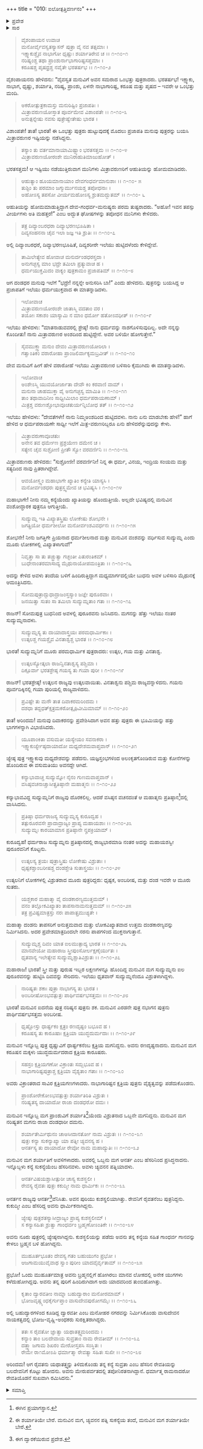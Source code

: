 +++
title = "010: ಐಲೋತ್ಪತ್ತಿವರ್ಣನಂ"
+++

<details><summary>ಪ್ರವೇಶ</summary>


।।   ಓಂ ಓಂ ನಮೋ ನಾರಾಯಣಾಯ।।   ಶ್ರೀ ವೇದವ್ಯಾಸಾಯ ನಮಃ ।।

ಶ್ರೀ ಕೃಷ್ಣದ್ವೈಪಾಯನ ವೇದವ್ಯಾಸ ವಿರಚಿತ  

**ಶ್ರೀ ಮಹಾಭಾರತ**

**ಖಿಲಭಾಗೇ ಹರಿವಂಶಃ**

**ಹರಿವಂಶ ಪರ್ವ**

**ಅಧ್ಯಾಯ 10**


</details>

<details><summary>ಸಾರ</summary>



</details>

>ವೈಶಂಪಾಯನ ಉವಾಚ  
ಮನೋರ್ವೈವಸ್ವತಸ್ಯಾಸನ್ ಪುತ್ರಾ ವೈ ನವ ತತ್ಸಮಾಃ ।  
ಇಕ್ಷ್ವಾಕುಶ್ಚೈವ ನಾಭಾಗೋ ಧೃಷ್ಣುಃ ಶರ್ಯಾತಿರೇವ ಚ ।।   ೧-೧೦-೧  
ನರಿಷ್ಯಂಶ್ಚ ತಥಾ ಪ್ರಾಂಶುರ್ನಾಭಾಗಾರಿಷ್ಟಸಪ್ತಮಾಃ ।  
ಕರೂಷಶ್ಚ ಪೃಷಧ್ರಶ್ಚ ನವೈತೇ ಭರತರ್ಷಭ ।।   ೧-೧೦-೨
> 
ವೈಶಂಪಾಯನನು ಹೇಳಿದನು: “ವೈವಸ್ವತ ಮನುವಿಗೆ ಅವನ ಸಮರಾದ ಒಂಭತ್ತು ಪುತ್ರರಾದರು. ಭರತರ್ಷಭ! ಇಕ್ಷ್ವಾಕು, ನಾಭಾಗ, ಧೃಷ್ಣು, ಶರ್ಯಾತಿ, ನರಿಷ್ಯ, ಪ್ರಾಂಶು, ಏಳನೇ ನಾಭಾಗಾರಿಷ್ಟ, ಕರೂಷ ಮತ್ತು ಪೃಷದ – ಇವರೇ ಆ ಒಂಭತ್ತು ಮಂದಿ.

>ಅಕರೋತ್ಪುತ್ರಕಾಮಸ್ತು ಮನುರಿಷ್ಟಿಂ ಪ್ರಜಾಪತಿಃ ।  
ಮಿತ್ರಾವರುಣಯೋಸ್ತಾತ ಪೂರ್ವಮೇವ ವಿಶಾಂಪತೇ ।।   ೧-೧೦-೩  
ಅನುತ್ಪನ್ನೇಷು ನವಸು ಪುತ್ರೇಷ್ವೇತೇಷು ಭಾರತ ।  
> 
ವಿಶಾಂಪತೇ! ತಾತ! ಭಾರತ! ಈ ಒಂಭತ್ತು ಪುತ್ರರು ಹುಟ್ಟುವುದಕ್ಕೆ ಮೊದಲು ಪ್ರಜಾಪತಿ ಮನುವು ಪುತ್ರರನ್ನು ಬಯಸಿ ಮಿತ್ರಾವರುಣರ ಇಷ್ಟಿಯನ್ನು ನಡೆಸಿದ್ದನು.

>ತಸ್ಯಾಂ ತು ವರ್ತಮಾನಾಯಾಮಿಷ್ಟ್ಯಾಂ ಭರತಸತ್ತಮ ।।   ೧-೧೦-೪  
ಮಿತ್ರಾವರುಣಯೋರಂಶೇ ಮುನಿರಾಹುತಿಮಾಜುಹೋತ್ ।  
> 
ಭರತಸತ್ತಮ! ಆ ಇಷ್ಟಿಯು ನಡೆಯುತ್ತಿರುವಾಗ ಮುನಿಗಳು ಮಿತ್ರಾವರುಣರಿಗೆ ಆಹುತಿಯನ್ನು ಹೋಮಮಾಡಿದರು.

>ಆಹುತ್ಯಾಂ ಹೂಯಮಾನಾಯಾಂ ದೇವಗಂಧರ್ವಮಾನುಶಾಃ ।।   ೧-೧೦- ೫  
ತುಶ್ಟಿಂ ತು ಪರಮಾಂ ಜಗ್ಮುರ್ಮುನಯಶ್ಚ ತಪೋಧನಾಃ ।  
ಅಹೋಽಸ್ಯ ತಪಸೋ ವೀರ್ಯಮಹೋಽಸ್ಯ ಶ್ರುತಮದ್ಭುತಮ್ ।।   ೧-೧೦- ೬
> 
ಆಹುತಿಯನ್ನು ಹೋಮಮಾಡುತ್ತಿದ್ದಾಗ ದೇವ-ಗಂಧರ್ವ-ಮನುಷ್ಯರು ಪರಮ ತುಷ್ಟರಾದರು. “ಅಹೋ! ಇವನ ತಪಸ್ಸು ವೀರ್ಯಗಳು ಅತಿ ಮಹತ್ತರ!” ಎಂಬ ಅದ್ಭುತ ಘೋಷಗಳನ್ನು ತಪೋಧನ ಮುನಿಗಳು ಕೇಳಿದರು.

>ತತ್ರ ದಿವ್ಯಾಂಬರಧರಾ ದಿವ್ಯಾಭರಣಭೂಷಿತಾ ।  
ದಿವ್ಯಸಂಹನನಾ ಚೈವ ಇಲಾ ಜಜ್ಞ ಇತಿ ಶ್ರುತಿಃ ।।   ೧-೧೦-೭
> 
ಅಲ್ಲಿ ದಿವ್ಯಾಂಬರಧರೆ, ದಿವ್ಯಾಭರಣಭೂಷಿತೆ, ದಿವ್ಯಶರೀರೇ ಇಲೆಯು ಹುಟ್ಟಿದಳೆಂದು ಕೇಳಿದ್ದೇವೆ.

>ತಾಮಿಲೇತ್ಯೇವ ಹೋವಾಚ ಮನುರ್ದಂಡಧರಸ್ತದಾ ।  
ಅನುಗಚ್ಛಸ್ವ ಮಾಂ ಭದ್ರೇ ತಮಿಲಾ ಪ್ರತ್ಯುವಾಚ ಹ ।  
ಧರ್ಮಯುಕ್ತಮಿದಂ ವಾಕ್ಯಂ ಪುತ್ರಕಾಮಂ ಪ್ರಜಾಪತಿಮ್ ।।   ೧-೧೦-೮
> 
ಆಗ ದಂಡಧರ ಮನುವು ಇಲೆಗೆ “ಭದ್ರೇ! ನನ್ನನ್ನೇ ಅನುಸರಿಸಿ ಬಾ!” ಎಂದು ಹೇಳಿದನು. ಪುತ್ರನನ್ನು ಬಯಸಿದ್ದ ಆ ಪ್ರಜಾಪತಿಗೆ ಇಲೆಯು ಧರ್ಮಯುಕ್ತವಾದ ಈ ಮಾತನ್ನಾಡಿದಳು.

>ಇಲೋವಾಚ  
ಮಿತ್ರಾವರುಣಯೋರಂಶೇ ಜಾತಾಸ್ಮಿ ವದತಾಂ ವರ ।  
ತಯೋಃ ಸಕಾಶಂ ಯಾಸ್ಯಾಮಿ ನ ಮಾಂ ಧರ್ಮೋ ಹತೋಽವಧೀತ್ ।।   ೧-೧೦-೯
> 
ಇಲೆಯು ಹೇಳಿದಳು: “ಮಾತನಾಡುವವರಲ್ಲಿ ಶ್ರೇಷ್ಠ! ನಾನು ಧರ್ಮವನ್ನು ನಾಶಗೊಳಿಸುವುದಿಲ್ಲ. ಅದೇ ನನ್ನನ್ನು ಕೊಂದೀತು! ನಾನು ಮಿತ್ರಾವರುಣರ ಅಂಶದಿಂದ ಹುಟ್ಟಿದ್ದೇನೆ. ಅವರ ಬಳಿಯೇ ಹೋಗುತ್ತೇನೆ.”

>ಸೈವಮುಕ್ತ್ವಾ ಮನುಂ ದೇವಂ ಮಿತ್ರಾವರುಣಯೋರಿಲಾ ।  
ಗತ್ವಾಂತಿಕಂ ವರಾರೋಹಾ ಪ್ರಾಂಜಲಿರ್ವಾಕ್ಯಮಬ್ರವೀತ್ ।।   ೧-೧೦-೧೦
> 
ದೇವ ಮನುವಿಗೆ ಹೀಗೆ ಹೇಳಿ ವರಾರೋಹೆ ಇಲೆಯು ಮಿತ್ರಾವರುಣರ ಬಳಿಸಾರಿ ಕೈಮುಗಿದು ಈ ಮಾತನ್ನಾಡಿದಳು.

>ಇಲೋವಾಚ  
ಅಂಶೇಽಸ್ಮಿ ಯುವಯೋರ್ಜಾತಾ ದೇವೌ ಕಿಂ ಕರವಾಣಿ ವಾಮ್ ।  
ಮನುನಾ ಚಾಹಮುಕ್ತಾ ವೈ ಅನುಗಚ್ಛಸ್ವ ಮಾಮಿತಿ ।।   ೧-೧೦-೧೧  
ತಾಂ ತಥಾವಾದಿನೀಂ ಸಾಧ್ವೀಮಿಲಾಂ ಧರ್ಮಪರಾಯಣಾಮ್ ।  
ಮಿತ್ರಶ್ಚ ವರುಣಶ್ಚೋಭಾವೂಚತುರ್ಯನ್ನಿಬೋಧ ತತ್ ।।   ೧-೧೦-೧೨
> 
ಇಲೆಯು ಹೇಳಿದಳು: “ದೇವತೆಗಳೇ! ನಾನು ನಿಮ್ಮಅಂಶದಿಂದ ಹುಟ್ಟಿದವಳು. ನಾನು ಏನು ಮಾಡಬೇಕು ಹೇಳಿ!” ಹಾಗೆ ಹೇಳಿದ ಆ ಧರ್ಮಪರಾಯಣೇ ಸಾಧ್ವೀ ಇಲೆಗೆ ಮಿತ್ರ-ವರುಣರಿಬ್ಬರೂ ಏನು ಹೇಳಿದರೆನ್ನುವುದನ್ನು ಕೇಳು.

>ಮಿತ್ರಾವರುಣಾವೂಚತುಃ  
ಅನೇನ ತವ ಧರ್ಮೇಣ ಪ್ರಶ್ರಯೇಣ ದಮೇನ ಚ ।  
ಸತ್ಯೇನ ಚೈವ ಸುಶ್ರೋಣಿ ಪ್ರೀತೌ ಸ್ವೋ ವರವರ್ಣಿನಿ ।।   ೧-೧೦-೧೩
> 
ಮಿತ್ರಾವರುಣರು ಹೇಳಿದರು: “ಸುಶ್ರೋಣೀ! ವರವರ್ಣಿನೀ! ನಿನ್ನ ಈ ಧರ್ಮ, ವಿನಯ, ಇಂದ್ರಿಯ ಸಂಯಮ ಮತ್ತು ಸತ್ಯದಿಂದ ನಾವು ಪ್ರಿತರಾಗಿದ್ದೇವೆ.

>ಆವಯೋಸ್ತ್ವಂ ಮಹಾಭಾಗೇ ಖ್ಯಾತಿಂ ಕನ್ಯೇತಿ ಯಾಸ್ಯಸಿ ।  
ಮನೋರ್ವಂಶಧರಃ ಪುತ್ರಸ್ತ್ವಮೇವ ಚ ಭವಿಷ್ಯಸಿ ।   ೧-೧೦-೧೪
> 
ಮಹಾಭಾಗೇ! ನೀನು ನಮ್ಮ ಕನ್ಯೆಯೆಂದು ಖ್ಯಾತಿಯನ್ನು ಹೊಂದುತ್ತೀಯೆ. ಅಲ್ಲದೇ ಭವಿಷ್ಯದಲ್ಲಿ ಮನುವಿನ ವಂಶೋದ್ಧಾರಕ ಪುತ್ರನೂ ಆಗುತ್ತೀಯೆ.

>ಸುದ್ಯುಮ್ನ ಇತಿ ವಿಖ್ಯಾತಸ್ತ್ರಿಷು ಲೋಕೇಷು ಶೋಭನೇ ।  
ಜಗತ್ಪ್ರಿಯೋ ಧರ್ಮಶೀಲೋ ಮನೋರ್ವಂಶವಿವರ್ಧನಃ ।।   ೧-೧೦-೧೫
> 
ಶೋಭನೇ! ನೀನು ಜಗತ್ತಿಗೇ ಪ್ರಿಯನಾದ ಧರ್ಮಶೀಲನಾದ ಮತ್ತು ಮನುವಿನ ವಂಶವನ್ನು ವರ್ಧಿಸುವ ಸುದ್ಯುಮ್ನ ಎಂದು ಮೂರು ಲೋಕಗಳಲ್ಲಿ ವಿಖ್ಯಾತಳಾಗುವೆ!”

>ನಿವೃತ್ತಾ ಸಾ ತು ತಚ್ಛ್ರುತ್ವಾ ಗಚ್ಛಂತೀ ಪಿತುರಂತಿಕಮ್ ।  
ಬುಧೇನಾಂತರಮಾಸಾದ್ಯ ಮೈಥುನಾಯೋಪಮಂತ್ರಿತಾ ।।   ೧-೧೦-೧೬
> 
ಅದನ್ನು ಕೇಳಿದ ಅವಳು ತಂದೆಯ ಬಳಿಗೆ ಹಿಂದಿರುತ್ತಿದ್ದಾಗ ಮಧ್ಯಮಾರ್ಗದಲ್ಲಿಯೇ ಬುಧನು ಅವಳ ಬಳಿಸಾರಿ ಮೈಥುನಕ್ಕೆ ಆಮಂತ್ರಿಸಿದನು.

>ಸೋಮಪುತ್ರಾದ್ಬುಧಾದ್ರಾಜಂಸ್ತಸ್ಯಾಂ ಜಜ್ಞೇ ಪುರೂರವಾಃ ।  
ಜನಯಿತ್ವಾ ಸುತಂ ಸಾ ತಮಿಲಾ ಸುದ್ಯುಮ್ನತಾಂ ಗತಾ ।।   ೧-೧೦-೧೭
> 
ರಾಜನ್! ಸೋಮಪುತ್ರ ಬುಧನಿಂದ ಅವಳಲ್ಲಿ ಪುರೂರವನು ಜನಿಸಿದನು. ಮಗನನ್ನು ಹೆತ್ತು ಇಲೆಯು ನಂತರ ಸುದ್ಯುಮ್ನನಾದಳು.

>ಸುದ್ಯುಮ್ನಸ್ಯ ತು ದಾಯಾದಾಸ್ತ್ರಯಃ ಪರಮಧಾರ್ಮಿಕಾಃ ।  
ಉತ್ಕಲಶ್ಚ ಗಯಶ್ಚೈವ ವಿನತಾಶ್ವಶ್ಚ ಭಾರತ ।।   ೧-೧೦-೧೮
> 
ಭಾರತ! ಸುದ್ಯುಮ್ನನಿಗೆ ಮೂರು ಪರಮಧಾರ್ಮಿಕ ಪುತ್ರರಾದರು: ಉತ್ಕಲ, ಗಯ ಮತ್ತು ವಿನತಾಶ್ವ.

>ಉತ್ಕಲಸ್ಯೋತ್ಕಲಾ ರಾಜನ್ವಿನತಾಶ್ವಸ್ಯ ಪಶ್ಚಿಮಾ ।  
ದಿಕ್ಪೂರ್ವಾ ಭರತಶ್ರೇಷ್ಠ ಗಯಸ್ಯ ತು ಗಯಾ ಪುರೀ ।   ೧-೧೦-೧೯
> 
ರಾಜನ್! ಭರತಶ್ರೇಷ್ಠ! ಉತ್ಕಲನ ರಾಜ್ಯವು ಉತ್ಕಲವಾಯಿತು. ವಿನತಾಶ್ವನು ಪಶ್ಚಿಮ ರಾಜ್ಯವನ್ನಾಳಿದನು. ಗಯನು ಪೂರ್ವದಿಕ್ಕಿನಲ್ಲಿ ಗಯಾ ಪುರಿಯಲ್ಲಿ ರಾಜ್ಯವಾಳಿದನು.

>ಪ್ರವಿಷ್ಟೇ ತು ಮನೌ ತಾತ ದಿವಾಕರಮರಿಂದಮ ।  
ದಶಧಾ ತದ್ದಧತ್ಕ್ಷತ್ರಮಕರೋತ್ಪೃಥಿವೀಮಿಮಾಮ್ ।।   ೧-೧೦-೨೦
> 
ತಾತ! ಅರಿಂದಮ! ಮನುವು ದಿವಾಕರನನ್ನು ಪ್ರವೇಶಿಸಿದಾಗ ಅವನ ಹತ್ತು ಪುತ್ರರು ಈ ಭೂಮಿಯನ್ನು ಹತ್ತು ಭಾಗಗಳನ್ನಾಗಿ ವಿಭಾಜಿಸಿದರು.

>ಯೂಪಾಂಕಿತಾ ವಸುಮತೀ ಯಸ್ಯೇಯಂ ಸವನಾಕರಾ ।  
ಇಕ್ಷ್ವಾಕುರ್ಜ್ಯೇಷ್ಠದಾಯಾದೋ ಮಧ್ಯದೇಶಮವಾಪ್ತವಾನ್ ।।   ೧-೧೦-೨೧
> 
ಜ್ಯೇಷ್ಠ ಪುತ್ರ ಇಕ್ಷ್ವಾಕುವು ಮಧ್ಯದೇಶವನ್ನು ಪಡೆದನು. ಯಜ್ಞಸ್ತಂಭಗಳಿಂದ ಅಲಂಕೃತಗೊಂಡಿರುವ ಮತ್ತು ಕೋನೆಗಳನ್ನು ಹೊಂದಿರುವ ಈ ವಸುಮತಿಯು ಅವನದ್ದೇ ಆಗಿದೆ.

>ಕನ್ಯಾಭಾವಾಚ್ಚ ಸುದ್ಯುಮ್ನೋ ನೈನಂ ಗುಣಮವಾಪ್ತವಾನ್ ।  
ವಸಿಷ್ಠವಚನಾಚ್ಚಾಸೀತ್ಪ್ರತಿಷ್ಠಾನೇ ಮಹಾತ್ಮನಃ ।।   ೧-೧೦-೨೨
> 
ಕನ್ಯಾಭಾವವಿದ್ದ ಸುದ್ಯುಮ್ನನಿಗೆ ರಾಜ್ಯವು ದೊರಕಲಿಲ್ಲ. ಆದರೆ ವಸಿಷ್ಠನ ವಚನದಂತೆ ಆ ಮಹಾತ್ಮನು ಪ್ರತಿಷ್ಠಾನ[^1]ದಲ್ಲಿ ವಾಸಿಸಿದನು.

>ಪ್ರತಿಷ್ಠಾ ಧರ್ಮರಾಜಸ್ಯ ಸುದ್ಯುಮ್ನಸ್ಯ ಕುರೂದ್ವಹ ।  
ತತ್ಪುರೂರವಸೇ ಪ್ರಾದಾದ್ರಾಜ್ಯಂ ಪ್ರಾಪ್ಯ ಮಹಾಯಶಾಃ ।।   ೧-೧೦-೨೩  
ಸುದ್ಯುಮ್ನಃ ಕಾರಯಾಮಾಸ ಪ್ರತಿಷ್ಠಾನೇ ನೄಪಕ್ರಿಯಾಮ್ ।  
> 
ಕುರೂದ್ವಹ! ಧರ್ಮರಾಜ ಸುದ್ಯುಮ್ನನು ಪ್ರತಿಷ್ಠಾನದಲ್ಲಿ ರಾಜ್ಯಭಾರಮಾಡಿ ನಂತರ ಅದನ್ನು ಮಹಾಯಶಸ್ವೀ ಪುರೂರವನಿಗೆ ಕೊಟ್ಟನು.

>ಉತ್ಕಲಸ್ಯ ತ್ರಯಃ ಪುತ್ರಾಸ್ತ್ರಿಷು ಲೋಕೇಷು ವಿಶ್ರುತಾಃ ।  
ಧೃಷ್ಟಕಶ್ಚಾಂಬರೀಷಶ್ಚ ದಂಡಶ್ಚೇತಿ ಸುತಾಸ್ತ್ರಯಃ ।।   ೧-೧೦-೨೪
> 
ಉತ್ಕಲನಿಗೆ ಲೋಕಗಳಲ್ಲಿ ವಿಶ್ರುತರಾದ ಮೂರು ಪುತ್ರರಿದ್ದರು: ಧೃಷ್ಟಕ, ಅಂಬರೀಷ, ಮತ್ತು ದಂಡ ಇವರೇ ಆ ಮೂರು ಸುತರು.

>ಯಶ್ಚಕಾರ ಮಹಾತ್ಮಾ ವೈ ದಂಡಕಾರಣ್ಯಮುತ್ತಮಮ್ ।  
ವನಂ ತಲ್ಲೋಕವಿಖ್ಯಾತಂ ತಾಪಸಾನಾಮನುತ್ತಮಮ್ ।।   ೧-೧೦-೨೫  
ತತ್ರ ಪ್ರವಿಷ್ಟಮಾತ್ರಸ್ತು ನರಃ ಪಾಪಾತ್ಪ್ರಮುಚ್ಯತೇ ।  
> 
ಮಹಾತ್ಮಾ ದಂಡನು ತಾಪಸರಿಗೆ ಅನುತ್ತಮವಾದ ಮತ್ತು ಲೋಕವಿಖ್ಯಾತವಾದ ಉತ್ತಮ ದಂಡಕಾರಣ್ಯವನ್ನು ನಿರ್ಮಿಸಿದನು. ಅದರ ಪ್ರವೇಶಮಾತ್ರದಿಂದಲೇ ನರನು ಪಾಪಗಳಿಂದ ಮುಕ್ತನಾಗುತ್ತಾನೆ.

>ಸುದ್ಯುಮ್ನಶ್ಚ ದಿವಂ ಯಾತ ಐಲಮುತ್ಪಾದ್ಯ ಭಾರತ ।।   ೧-೧೦-೨೬  
ಮಾನವೇಯೋ ಮಹಾರಾಜ ಸ್ತ್ರೀಪುಂಸೋರ್ಲಕ್ಷಣೈರ್ಯುತಃ ।  
ಧೃತವಾನ್ಯ ಇಲೇತ್ಯೇವ ಸುದ್ಯುಮ್ನಶ್ಚಾತಿವಿಶ್ರುತಃ ।।   ೧-೧೦-೨೭
> 
ಮಹಾರಾಜ! ಭಾರತ! ಸ್ತ್ರೀ ಮತ್ತು ಪುರುಷ ಇಬ್ಬರ ಲಕ್ಷಣಗಳನ್ನೂ ಹೊಂದಿದ್ದ ಮನುವಿನ ಮಗ ಸುದ್ಯುಮ್ನನು ಐಲ ಪುರೂರವನನ್ನು ಹುಟ್ಟಿಸಿ ದಿವವನ್ನು ಸೇರಿದನು. ಇಲೆಯು ಧೃತವಾನ್ ಸುದ್ಯುಮ್ನನೆಂದೂ ವಿಶ್ರುತಳಾಗಿದ್ದಳು.

>ನಾರಿಷ್ಯತಃ ಶಕಾಃ ಪುತ್ರಾ ನಾಭಾಗಸ್ಯ ತು ಭಾರತ ।  
ಅಂಬರೀಷೋಽಭವತ್ಪುತ್ರಃ ಪಾರ್ಥಿವರ್ಷಭಸತ್ತಮಃ ।।   ೧-೧೦-೨೮
> 
ಭಾರತ! ಮನುವಿನ ಐದನೆಯ ಪುತ್ರ ನರಿಷ್ಯನ ಪುತ್ರನು ಶಕ. ಮನುವಿನ ಎರಡನೇ ಪುತ್ರ ನಭಾಗನ ಪುತ್ರನು ಪಾರ್ಥಿವರ್ಷಭಸತ್ತಮ ಅಂಬರೀಷ.

>ಧೃಷ್ಣೋಸ್ತು ಧಾರ್ಷ್ಟಕಂ ಕ್ಷತ್ರಂ ರಣದೃಷ್ಟಂ ಬಭೂವ ಹ ।  
ಕರೂಷಸ್ಯ ತು ಕಾರೂಷಾಃ ಕ್ಷತ್ರಿಯಾ ಯುದ್ಧದುರ್ಮದಾಃ ।।   ೧-೧೦-೨೯
> 
ಮನುವಿನ ಇನ್ನೊಬ್ಬ ಪುತ್ರ ಧೃಷ್ಣುವಿಗೆ ಧಾರ್ಷ್ಟಕನೆಂಬ ಕ್ಷತ್ರಿಯ ಮಗನಿದ್ದನು. ಅವನು ರಣದೃಷ್ಟನಾದನು. ಮನುವಿನ ಮಗ ಕರೂಷನ ಮಕ್ಕಳು ಯುದ್ಧದುರ್ಮದರಾದ ಕ್ಷತ್ರಿಯ ಕಾರೂಷರು.

>ಸಹಸ್ರಂ ಕ್ಷತ್ರಿಯಗಣೋ ವಿಕ್ರಾಂತಃ ಸಮ್ಬಭೂವ ಹ ।  
ನಾಭಾಗಾರಿಷ್ಟಪುತ್ರಾಶ್ಚ ಕ್ಷತ್ರಿಯಾ ವೈಶ್ಯತಾಂ ಗತಾಃ ।।   ೧-೧೦-೩೦
> 
ಅವರು ವಿಕ್ರಾಂತರಾದ ಸಾವಿರ ಕ್ಷತ್ರಿಯಗಣಗಳಾದರು. ನಾಭಾಗಾರಿಷ್ಟನ ಕ್ಷತ್ರಿಯ ಪುತ್ರನು ವೈಶ್ಯತ್ವವನ್ನು ಪಡೆದುಕೊಂಡನು.

>ಪ್ರಾಂಶೋರೇಕೋಽಭವತ್ಪುತ್ರಃ ಶರ್ಯಾತಿರಿತಿ ವಿಶ್ರುತಃ ।  
ನರಿಷ್ಯತಸ್ಯ ದಾಯಾದೋ ರಾಜಾ ದಂಡಧರೋ ದಮಃ ।  
> 
ಮನುವಿನ ಇನ್ನೊಬ್ಬ ಮಗ ಪ್ರಾಂಶುವಿಗೆ ಶರ್ಯಾತಿ[^2]ಯೆಂದು ವಿಶ್ರುತನಾದ ಒಬ್ಬನೇ ಮಗನಿದ್ದನು. ಮನುವಿನ ಮಗ ನರಿಷ್ಯತನ ಮಗನು ರಾಜಾ ದಂಡಧಾರೀ ದಮನು.

>ಶರ್ಯಾತೇರ್ಮಿಥುನಂ ಚಾಆಸೀದಾನರ್ತೋ ನಾಮ ವಿಶ್ರುತಃ ।।   ೧-೧೦-೩೧  
ಪುತ್ರಃ ಕನ್ಯಾ ಸುಕನ್ಯಾಖ್ಯಾ ಯಾ ಪತ್ನೀ ಚ್ಯವನಸ್ಯ ಹ ।  
ಆನರ್ತಸ್ಯ ತು ದಾಯಾದೋ ರೇವೋ ನಾಮ ಮಹಾದ್ಯುತಿಃ ।।   ೧-೧೦-೩೨
> 
ಮನುವಿನ ಮಗ ಶರ್ಯಾತಿಗೆ ಅವಳಿಗಳಾದರು. ಅವರಲ್ಲಿ ಒಬ್ಬನು ಮಗ ಆನರ್ತ ಎಂಬ ಹೆಸರಿನಿಂದ ಪ್ರಸಿದ್ಧನಾದನು. ಇನ್ನೊಬ್ಬಳು ಕನ್ಯೆ ಸುಕನ್ಯೆಯೆಂಬ ಹೆಸರಿನವಳು. ಅವಳು ಚ್ಯವನನ ಪತ್ನಿಯಾದಳು.

>ಆನರ್ತವಿಷಯಶ್ಚಾಸೀತ್ಪುರೀ ಚಾಸ್ಯ ಕುಶಸ್ಥಲೀ ।  
ರೇವಸ್ಯ ರೈವತಃ ಪುತ್ರಃ ಕಕುದ್ಮೀ ನಾಮ ಧಾರ್ಮಿಕಃ ।।   ೧-೧೦-೩೩
> 
ಆನರ್ತನ ರಾಜ್ಯವು ಆನರ್ತ[^3]ವೆನಿಸಿತು. ಅವನ ಪುರಿಯು ಕುಶಸ್ಥಲಿಯಾಗಿತ್ತು. ರೇವನಿಗೆ ರೈವತನೆಂಬ ಪುತ್ರನಿದ್ದನು. ಕುಕುದ್ಮೀ ಎಂಬ ಹೆಸರಿದ್ದ ಅವನು ಧಾರ್ಮಿಕನಾಗಿದ್ದನು.

>ಜ್ಯೇಷ್ಠಃ ಪುತ್ರಶತಸ್ಯಾಸೀದ್ರಾಜ್ಯಂ ಪ್ರಾಪ್ಯ ಕುಶಸ್ಥಲೀಮ್ ।  
ಸ ಕನ್ಯಾಸಹಿತಃ ಶ್ರುತ್ವಾ ಗಾಂಧರ್ವಂ ಬ್ರಹ್ಮಣೋಽಂತಿಕೇ ।।   ೧-೧೦-೩೪
> 
ಅವನು ನೂರು ಪುತ್ರರಲ್ಲಿ ಜ್ಯೇಷ್ಠನಾಗಿದ್ದನು. ಕುಶಸ್ಥಲಿಯನ್ನು ಪಡೆದು ಅವನು ತನ್ನ ಕನ್ಯೆಯ ಸಹಿತ ಗಾಂಧರ್ವ ಗಾನವನ್ನು ಕೇಳಲು ಬ್ರಹ್ಮನ ಬಳಿ ಹೋಗಿದ್ದನು.

>ಮುಹೂರ್ತಭೂತಂ ದೇವಸ್ಯ ಗತಂ ಬಹುಯುಗಂ ಪ್ರಭೋ ।  
ಆಜಗಾಮಯುವೈವಾಥ ಸ್ವಾಂ ಪುರೀಂ ಯಾದವೈರ್ವೃತಾಮ್ ।।   ೧-೧೦-೩೫
> 
ಪ್ರಭೋ! ಒಂದು ಮುಹೂರ್ತಮಾತ್ರ ಅವನು ಬ್ರಹ್ಮನಲ್ಲಿಗೆ ಹೋಗಿರಲು ಮಾನವ ಲೋಕದಲ್ಲಿ ಅನೇಕ ಯುಗಗಳು ಕಳೆದುಹೋಗಿದ್ದವು. ಅವನು ತನ್ನ ಪುರಿಗೆ ಹಿಂದಿರುಗಿದಾಗ ಅದು ಯಾದವರಿಂದ ತುಂಬಿಹೋಗಿತ್ತು.

>ಕೃತಾಂ ದ್ವಾರವತೀಂ ನಾಮ್ನಾ ಬಹುದ್ವಾರಾಂ ಮನೋರಮಾಮ್ ।  
ಭೋಜವೃಷ್ಣ್ಯಂಧಕೈರ್ಗುಪ್ತಾಂ ವಾಸುದೇವಪುರೋಗಮೈಃ ।।   ೧-೧೦-೩೬
> 
ಅಲ್ಲಿ ಬಹುದ್ವಾರಗಳಿಂದ ಕೂಡಿದ್ದ ದ್ವಾರವತೀ ಎಂಬ ಮನೋಹರ ನಗರವನ್ನು ನಿರ್ಮಿಸಿಕೊಂಡು ವಾಸುದೇವನ ನಾಯಕತ್ವದಲ್ಲಿ ಭೋಜ-ವೃಷ್ಣಿ-ಅಂಧಕರು ಸುರಕ್ಷಿತರಾಗಿದ್ದರು.

>ತತಃ ಸ ರೈವತೋ ಜ್ಞಾತ್ವಾ ಯಥಾತತ್ತ್ವಮರಿಂದಮ  ।  
ಕನ್ಯಾಂ ತಾಂ ಬಲದೇವಾಯ ಸುವ್ರತಾಂ ನಾಮ ರೇವತೀಮ್ ।।   ೧-೧೦-೩೭  
ದತ್ತ್ವಾ ಜಗಾಮ ಶಿಖರಂ ಮೇರೋಸ್ತಪಸಿ ಸಂಸ್ಥಿತಃ ।  
ರೇಮೇ ರಾ೧ಮೋಽಪಿ ಧರ್ಮಾತ್ಮಾ ರೇವತ್ಯಾ ಸಹಿತಃ ಸುಖೀ ।।   ೧-೧೦-೩೮
> 
ಅರಿಂದಮ! ಆಗ ರೈವತನು ಯಥಾತತ್ತ್ವನ್ನು ತಿಳಿದುಕೊಂಡು ತನ್ನ ಕನ್ಯೆ ಸುವ್ರತಾ ಎಂಬ ಹೆಸರಿನ ರೇವತಿಯನ್ನು ಬಲದೇವನಿಗೆ ಕೊಟ್ಟು ಹೋದನು. ಅವನು ಮೇರುಪರ್ವತದಲ್ಲಿ ತಪೋನಿರತನಾಗಿದ್ದಾನೆ. ಧರ್ಮಾತ್ಮ ರಾಮನಾದರೋ ರೇವತಿಯೊಡನೆ ಸುಖವಾಗಿ ರಮಿಸಿದನು.”


<details><summary>ಸಮಾಪ್ತಿ</summary>

ಇತಿ ಶ್ರೀಮಹಾಭಾರತೇ ಖಿಲಭಾಗೇ ಹರಿವಂಶೇ ಹರಿವಂಶಪರ್ವಣಿ ಐಲೋತ್ಪತ್ತಿವರ್ಣನಂ ನಾಮ ದಶಮೋಽಧ್ಯಾಯಃ ।। ।

</details>

[^1]: ಈಗಿನ ಪ್ರಯಾಗಸ್ಥಾನ.

[^2]: ಈ ಶರ್ಯಾತಿಯೇ ಬೇರೆ. ಮನುವಿನ ಮಗ, ಚ್ಯವನನ ಪತ್ನಿ ಸುಕನ್ಯೆಯ ತಂದೆ, ಮನುವಿನ ಮಗ ಶರ್ಯಾತಿಯೇ ಬೇರೆ.

[^3]: ಈಗ ದ್ವಾರಕೆಯಿರುವ ಪ್ರದೇಶ.

